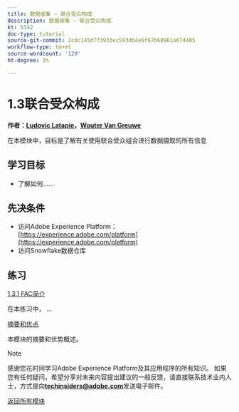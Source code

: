 ```yaml
---
title: 数据收集 — 联合受众构成
description: 数据收集 — 联合受众构成
kt: 5342
doc-type: tutorial
source-git-commit: 2cdc145d7f3933ec593db4e6f67b60961a674405
workflow-type: tm+mt
source-wordcount: '129'
ht-degree: 3%

---
```


# 1.3联合受众构成

**作者：[Ludovic Latapie](https://www.linkedin.com/in/ludoviclatapie/)，[Wouter Van Greuwe](https://www.linkedin.com/in/woutervangeluwe/)**

在本模块中，目标是了解有关使用联合受众组合进行数据摄取的所有信息

## 学习目标

- 了解如何……

## 先决条件

- 访问Adobe Experience Platform： [https://experience.adobe.com/platform](https://experience.adobe.com/platform)
- 访问Snowflake数据仓库

## 练习

[1.3.1 FAC简介](./ex1.md)

在本练习中， ...

[摘要和优点](./summary.md)

本模块的摘要和优势概述。

>[!NOTE]
>
>感谢您花时间学习Adobe Experience Platform及其应用程序的所有知识。 如果您有任何疑问，希望分享对未来内容提出建议的一般反馈，请直接联系技术业内人士，方式是向&#x200B;**techinsiders@adobe.com**&#x200B;发送电子邮件。

[返回所有模块](../../../overview.md)
